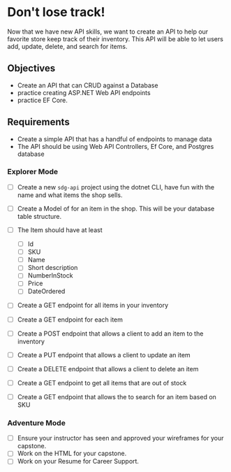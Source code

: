 # Don't lose track!

Now that we have new API skills, we want to create an API to help our favorite store keep track of their inventory. This API will be able to let users add, update, delete, and search for items.

## Objectives

- Create an API that can CRUD against a Database
- practice creating ASP.NET Web API endpoints
- practice EF Core.

## Requirements

- Create a simple API that has a handful of endpoints to manage data
- The API should be using Web API Controllers, Ef Core, and Postgres database

### Explorer Mode

- [ ] Create a new `sdg-api` project using the dotnet CLI, have fun with the name and what items the shop sells.
- [ ] Create a Model of for an item in the shop. This will be your database table structure.
- [ ] The Item should have at least

  - [ ] Id
  - [ ] SKU
  - [ ] Name
  - [ ] Short description
  - [ ] NumberInStock
  - [ ] Price
  - [ ] DateOrdered

- [ ] Create a GET endpoint for all items in your inventory
- [ ] Create a GET endpoint for each item
- [ ] Create a POST endpoint that allows a client to add an item to the inventory
- [ ] Create a PUT endpoint that allows a client to update an item
- [ ] Create a DELETE endpoint that allows a client to delete an item
- [ ] Create a GET endpoint to get all items that are out of stock
- [ ] Create a GET endpoint that allows the to search for an item based on SKU

### Adventure Mode

- [ ] Ensure your instructor has seen and approved your wireframes for your capstone.
- [ ] Work on the HTML for your capstone.
- [ ] Work on your Resume for Career Support.
